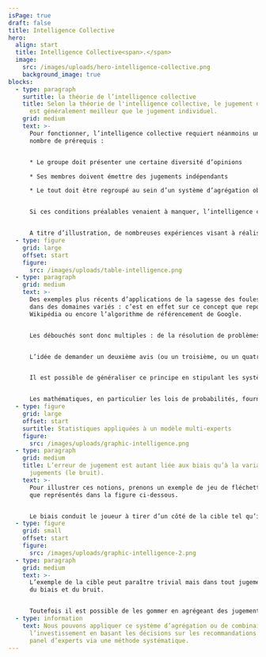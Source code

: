 ```yaml
---
isPage: true
draft: false
title: Intelligence Collective
hero:
  align: start
  title: Intelligence Collective<span>.</span>
  image:
    src: /images/uploads/hero-intelligence-collective.png
    background_image: true
blocks:
  - type: paragraph
    surtitle: la théorie de l’intelligence collective
    title: Selon la théorie de l'intelligence collective, le jugement d'un groupe
      est généralement meilleur que le jugement individuel.
    grid: medium
    text: >-
      Pour fonctionner, l’intelligence collective requiert néanmoins un certain
      nombre de prérequis : 


      * Le groupe doit présenter une certaine diversité d’opinions 

      * Ses membres doivent émettre des jugements indépendants 

      * Le tout doit être regroupé au sein d’un système d’agrégation objectif afin qu’en ressorte la décision « supercollective »


      Si ces conditions préalables venaient à manquer, l’intelligence collective recherchée risquerait de se transformer en conformisme ! Le concept est en réalité très ancien puisque dans l’Antiquité déjà, Aristote évoquait dans son ouvrage « La Politique » que ‘la majorité, dont chaque membre pris à part n’est pas un homme remarquable, est cependant au-dessus des hommes supérieurs’. Diverses formalisations théoriques ont été apportées au fil des années : par Nicolas de Condorcet au 18ème siècle via son « Théorème du Jury » ou plus récemment, par l’américain Scott Page et son « Théorème de la Diversité ». Néanmoins, c’est dans ses applications empiriques que le phénomène d’intelligence collective est généralement le plus frappant.


      A titre d’illustration, de nombreuses expériences visant à réaliser des estimations (poids d’un animal ; quantité de confiseries dans un bocal…) ont été menées ces dernières décennies – notamment par le financier Michael Mauboussin ou l’économiste Jack Treynor –  et systématiquement, l’appréciation moyenne du groupe surpassait largement l’estimation individuelle.
  - type: figure
    grid: large
    offset: start
    figure:
      src: /images/uploads/table-intelligence.png
  - type: paragraph
    grid: medium
    text: >-
      Des exemples plus récents d’applications de la sagesse des foules existent
      dans des domaines variés : c’est en effet sur ce concept que repose
      Wikipédia ou encore l’algorithme de référencement de Google. 


      Les débouchés sont donc multiples : de la résolution de problèmes simples (estimation d’une quantité), jusqu’à la racine du fonctionnement de nos démocraties modernes… et dans notre cas, la recherche d'un portefeuille optimal.


      L’idée de demander un deuxième avis (ou un troisième, ou un quatrième, …) sur des questions importantes semble naturelle. En effet, dans le domaine médical par exemple, il est rassurant d’obtenir plusieurs avis, plusieurs diagnostics. Prenons l’exemple d’un patient qui essaie de choisir entre différentes options de traitement et décide d’aller voir plusieurs experts médicaux. Si tous ces experts sont unanimes sur le diagnostic et le traitement recommandé, le patient sera quasiment assuré d’avoir les bonnes recommandations. 


      Il est possible de généraliser ce principe en stipulant les systèmes « multi-experts » sont plus robustes que les systèmes « mono-expert » à deux niveaux : en termes de résultats donc, mais également à l’échelle de la confiance à l’égard de ce résultat.


      Les mathématiques, en particulier les lois de probabilités, fournissent une explication claire à ce principe. La combinaison d’avis d’experts se traduit par des résultats plus justes (moins de biais) et moins variables (moins de bruit).
  - type: figure
    grid: large
    offset: start
    surtitle: Statistiques appliquées à un modèle multi-experts
    figure:
      src: /images/uploads/graphic-intelligence.png
  - type: paragraph
    grid: medium
    title: L’erreur de jugement est autant liée aux biais qu’à la variabilité des
      jugements (le bruit).
    text: >-
      Pour illustrer ces notions, prenons un exemple de jeu de fléchettes tels
      que représentés dans la figure ci-dessous.


      Le biais conduit le joueur à tirer d’un côté de la cible tel qu’illustré sur la figure B. Bien que ne visant pas juste, il est possible de savoir où le joueur tirera. Le bruit va entraîner un aléa important, une forte variabilité et les flèches vont ainsi être dispersées sur toute la cible (figure C). Il est impossible de prévoir où le joueur visera. Si un joueur présente un biais et du bruit alors il ne visera pas juste et avec une telle variabilité qu’il sera impossible de prévoir où la flèche arrive (figure D).
  - type: figure
    grid: small
    offset: start
    figure:
      src: /images/uploads/graphic-intelligence-2.png
  - type: paragraph
    grid: medium
    text: >-
      L’exemple de la cible peut paraître trivial mais dans tout jugement il y a
      du biais et du bruit.


      Toutefois il est possible de les gommer en agrégeant des jugements provenant de plusieurs experts ayant chacun leurs propres biais. Nous obtenons ainsi des jugements plus justes et plus fiables. 
  - type: information
    text: Nous pouvons appliquer ce système d’agrégation ou de combinaison à
      l’investissement en basant les décisions sur les recommandations d’un
      panel d’experts via une méthode systématique.
---
```

